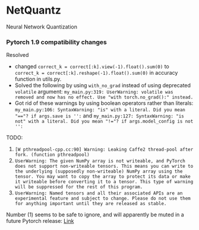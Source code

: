 # NetQuantz
Neural Network Quantization 

### Pytorch 1.9 compatibility changes
Resolved
* changed `correct_k = correct[:k].view(-1).float().sum(0)` to `correct_k = correct[:k].reshape(-1).float().sum(0)` in accuracy function in utils.py.
* Solved the following by using `with_no_grad` instead of using deprecated `volatile` argument: `my_main.py:319: UserWarning: volatile was removed and now has no effect. Use "with torch.no_grad():" instead.` 
* Got rid of these warnings by using boolean operators rather than literals: `my_main.py:106: SyntaxWarning: "is" with a literal. Did you mean "=="? if args.save is '':` and `my_main.py:127: SyntaxWarning: "is not" with a literal. Did you mean "!="? if args.model_config is not '':`

TODO:
1. `[W pthreadpool-cpp.cc:90] Warning: Leaking Caffe2 thread-pool after fork. (function pthreadpool)`
2. `UserWarning: The given NumPy array is not writeable, and PyTorch does not support non-writeable tensors. This means you can write to the underlying (supposedly non-writeable) NumPy array using the tensor. You may want to copy the array to protect its data or make it writeable before converting it to a tensor. This type of warning will be suppressed for the rest of this program.`
3. `UserWarning: Named tensors and all their associated APIs are an experimental feature and subject to change. Please do not use them for anything important until they are released as stable.`

Number (1) seems to be safe to ignore, and will apparently be muted in a future Pytorch release: [Link](https://discuss.pytorch.org/t/warning-leaking-caffe2-thread-pool-after-fork-function-pthreadpool/127559)
